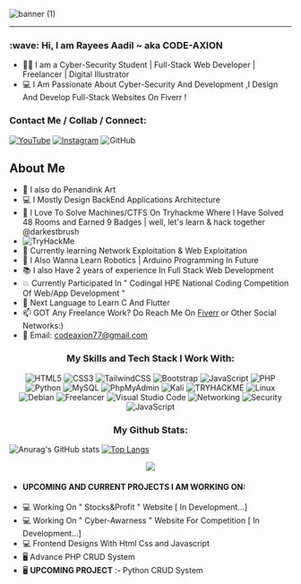 
![banner (1)](https://user-images.githubusercontent.com/97381867/155555798-69333f39-dc7b-4262-b956-2deac1a1dfe5.png)
<!-- 
<h1 align="center">Welcome To</h1>
<h2 align="center">CODE AXION
THE&nbspSECURITY&nbspBREACH </h2> -->

<!-- [![Typing SVG](https://readme-typing-svg.herokuapp.com?font=sans-serif&color=%23232162&lines=WELCOME+TO)](https://git.io/typing-svg) -->
<hr>

<h3 align="left">:wave: Hi, I am Rayees Aadil ~ aka CODE-AXION</h3>

- 👨‍💻 I am a Cyber-Security Student | Full-Stack Web Developer | Freelancer | Digital Illustrator
- 💻 I Am Passionate About Cyber-Security And Development ,I Design And Develop Full-Stack Websites On Fiverr ! 

<h3>Contact Me / Collab / Connect:</h3>


<a href="https://www.youtube.com/channel/UCR_21iAidd3UEiazjoKeOfw ">![YouTube](https://img.shields.io/badge/Youtube-%23FF0000.svg?style=for-the-badge&logo=YouTube&logoColor=white)</a>
<a href="https://www.instagram.com/codeaxion/">![Instagram](https://img.shields.io/badge/Instagram-%23E4405F.svg?style=for-the-badge&logo=Instagram&logoColor=white)</a>
![GitHub](https://img.shields.io/badge/github-%23121011.svg?style=for-the-badge&logo=github&logoColor=white)

<h2>About Me</h2>

- 🎨 I also do Penandink Art
- 💻 I Mostly Design BackEnd Applications Architecture 
- 👀 I Love To Solve Machines/CTFS On Tryhackme Where I Have Solved 48 Rooms and Earned 9 Badges | well, let's learn & hack together @darkestbrush 
- <img src="https://tryhackme-badges.s3.amazonaws.com/darkestbrush.png" alt="TryHackMe">
- 📖 Currently learning Network Exploitation & Web Exploitation
- 🤖 I Also Wanna Learn Robotics | Arduino Programming In Future
- 📚 I also Have 2 years of experience In Full Stack Web Development
- 💥 Currently Participated In " Codingal HPE National Coding Competition Of Web/App Development "
- 📕 Next Language to Learn C And Flutter 
- 📫 GOT Any Freelance Work? Do Reach Me On <a href="https://www.fiverr.com/code_axion/develop-a-highly-customized-full-or-half-stack-website">Fiverr</a> or Other Social Networks:)
- :incoming_envelope: Email: codeaxion77@gmail.com 

<center>
 <h3 align="center">My Skills and Tech Stack I Work With:</h3>

![HTML5](https://img.shields.io/badge/html5-%23E34F26.svg?style=for-the-badge&logo=html5&logoColor=white)
![CSS3](https://img.shields.io/badge/css3-%231572B6.svg?style=for-the-badge&logo=css3&logoColor=white)
![TailwindCSS](https://img.shields.io/badge/tailwindcss-%2338B2AC.svg?style=for-the-badge&logo=tailwind-css&logoColor=white)
![Bootstrap](https://img.shields.io/badge/bootstrap-%23563D7C.svg?style=for-the-badge&logo=bootstrap&logoColor=white)
![JavaScript](https://img.shields.io/badge/javascript-%23323330.svg?style=for-the-badge&logo=javascript&logoColor=%23F7DF1E)
![PHP](https://img.shields.io/badge/php-%23777BB4.svg?style=for-the-badge&logo=php&logoColor=white)
![Python](https://img.shields.io/badge/python-3670A0?style=for-the-badge&logo=python&logoColor=ffdd54)
![MySQL](https://img.shields.io/badge/mysql-%2300f.svg?style=for-the-badge&logo=mysql&logoColor=white)
![PhpMyAdmin](https://img.shields.io/badge/PhpMyAdmin-%6C78AF.svg?style=for-the-badge&logo=phpmyadmin&logoColor=white)
![Kali](https://img.shields.io/badge/Kali-268BEE?style=for-the-badge&logo=kalilinux&logoColor=white)
![TRYHACKME](https://img.shields.io/badge/TRYHACKME-212C42?style=for-the-badge&logo=tryhackme&logoColor=white)
![Linux](https://img.shields.io/badge/Linux-FCC624?style=for-the-badge&logo=linux&logoColor=black)
![Debian](https://img.shields.io/badge/Debian-A81D33?style=for-the-badge&logo=debian&logoColor=black)
![Freelancer](https://img.shields.io/badge/Freelancer-29B2FE?style=for-the-badge&logo=Freelancer&logoColor=white)
![Visual Studio Code](https://img.shields.io/badge/Visual%20Studio%20Code-0078d7.svg?style=for-the-badge&logo=visual-studio-code&logoColor=white)
![Networking](https://img.shields.io/badge/Computer%20Networking-6933FF?style=for-the-badge&logoColor=white)
![Security](https://img.shields.io/badge/Cyber%20Security-6933FF?style=for-the-badge&logoColor=white)
![JavaScript](https://img.shields.io/badge/Virtual%20Machines-0E5CA3?style=for-the-badge&logoColor=%23F7DF1E)
 
</center>

<h3 align="center">My Github Stats:</h3>

![Anurag's GitHub stats](https://github-readme-stats.vercel.app/api?username=CODE-AXION&show_icons=true&theme=tokyonight)
[![Top Langs](https://github-readme-stats.vercel.app/api/top-langs/?username=CODE-AXION&langs_count=8&show_icons=true&theme=tokyonight)](https://github.com/CODE-AXION/github-readme-stats)
<p align="center">
<img src="http://github-readme-streak-stats.herokuapp.com?user=CODE-AXION&theme=tokyonight&date_format=M%20j%5B%2C%20Y%5D&border=2C8ADD)](https://git.io/streak-stats">
</p>

 - <h4>UPCOMING AND CURRENT PROJECTS I AM WORKING ON:</h4>
- 💻 Working On " Stocks&Profit " Website [ In Development...]
- 💻 Working On " Cyber-Awarness " Website For Competition [ In Development...]
- 💻 Frontend Designs With Html Css and Javascript 
- 🖥 Advance PHP CRUD System
- 🖥 <b>UPCOMING PROJECT</b> :- Python CRUD System
 



<!---
CODE-AXION/CODE-AXION is a ✨ special ✨ repository because its `README.md` (this file) appears on your GitHub profile.
You can click the Preview link to take a look at your changes.
--->

